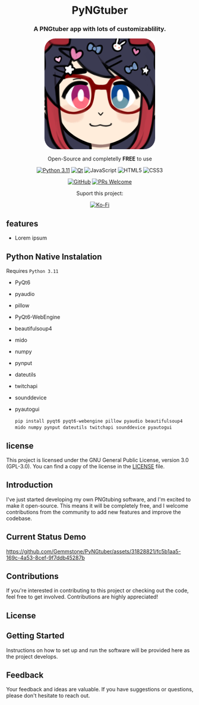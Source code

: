 <div align="center">

# PyNGtuber

### A PNGtuber app with lots of customizablility.

![hot icon](https://raw.githubusercontent.com/Gemmstone/PyNGtuber/master/docs/icon.png)

Open-Source and completelly **FREE** to use

[![Python 3.11](https://img.shields.io/badge/python-3670A0?style=flat&logo=python&logoColor=ffdd54)](https://www.python.org/downloads/release/python-3110/)
[![Qt](https://img.shields.io/badge/Qt-%23217346.svg?style=flat&logo=Qt&logoColor=white)](https://doc.qt.io/qtforpython-6/)
![JavaScript](https://img.shields.io/badge/javascript-%23323330.svg?style=flat&logo=javascript&logoColor=%23F7DF1E)
![HTML5](https://img.shields.io/badge/html5-%23E34F26.svg?style=flat&logo=html5&logoColor=white)
![CSS3](https://img.shields.io/badge/css3-%231572B6.svg?style=flat&logo=css3&logoColor=white)

[![GitHub](https://img.shields.io/badge/GitHub-Source%20Code-grey?style=flat&logo=GitHub&logoColor=white&labelColor=grey)](https://github.com/aGemmstone/PyNGtuber)
[![PRs Welcome](https://img.shields.io/badge/PRs-welcome-brightgreen.svg?style=flat)](https://makeapullrequest.com)

Suport this project:

[![Ko-Fi](https://img.shields.io/badge/Ko--fi-F16061?style=for-the-badge&logo=ko-fi&logoColor=white)](https://ko-fi.com/gemmstone)
</div>

## features

-   Lorem ipsum

## Python Native Instalation

Requires `Python 3.11`
- PyQt6
- pyaudio
- pillow
- PyQt6-WebEngine
- beautifulsoup4
- mido
- numpy
- pynput
- dateutils
- twitchapi
- sounddevice
- pyautogui
  
  `pip install pyqt6 pyqt6-webengine pillow pyaudio beautifulsoup4 mido numpy pynput dateutils twitchapi sounddevice pyautogui`

## license

This project is licensed under the GNU General Public License, version 3.0 (GPL-3.0). You can find a copy of the license in the [LICENSE](LICENSE) file.


## Introduction

I've just started developing my own PNGtubing software, and I'm excited to make it open-source. This means it will be completely free, and I welcome contributions from the community to add new features and improve the codebase.

## Current Status Demo

https://github.com/Gemmstone/PyNGtuber/assets/31828821/fc5b1aa5-169c-4a53-8cef-9f7ddb45287b

## Contributions

If you're interested in contributing to this project or checking out the code, feel free to get involved. Contributions are highly appreciated!

## License


## Getting Started

Instructions on how to set up and run the software will be provided here as the project develops.

## Feedback

Your feedback and ideas are valuable. If you have suggestions or questions, please don't hesitate to reach out.
